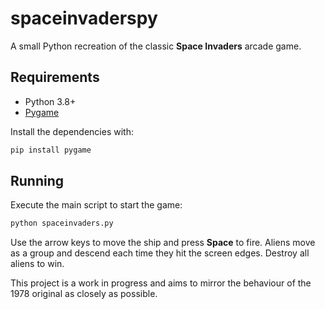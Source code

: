 # spaceinvaderspy

A small Python recreation of the classic **Space Invaders** arcade game.

## Requirements

* Python 3.8+
* [Pygame](https://www.pygame.org/)

Install the dependencies with:

```bash
pip install pygame
```

## Running

Execute the main script to start the game:

```bash
python spaceinvaders.py
```

Use the arrow keys to move the ship and press **Space** to fire. Aliens move as a group and descend each time they hit the screen edges. Destroy all aliens to win.

This project is a work in progress and aims to mirror the behaviour of the 1978 original as closely as possible.
